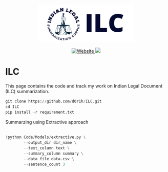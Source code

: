 <p align="center">
    <br>
    <img src="https://github.com/d0r1h/ILC/blob/main/assets/ILC_logo.png" width="300"/>
    <br>
<p>
    
    
<p align="center">
    <a href="http://pawantrivedi.me/ILC">
        <img alt="Website" src="https://img.shields.io/website? down_color=red&down_message=offline&up_color=yello&up_message=online&url=http%3A%2F%2Fpawantrivedi.me%2FILC%2F">
    </a>
    <a href="https://hits.seeyoufarm.com">
        <img src="https://hits.seeyoufarm.com/api/count/incr/badge.svg?url=https%3A%2F%2Fgithub.com%2Fd0r1h%2FILC&count_bg=%2379C83D&title_bg=%23555555&icon=&icon_color=%23E7E7E7&title=hits&edge_flat=false">
    </a>    
</p>    

    

    
# ILC

This page contains the code and track my work on Indian Legal Document (ILC) summarization. 




```python
git clone https://github.com/d0r1h/ILC.git
cd ILC
pip install -r requirement.txt
```


Summarzing using Extractive approach 

```python

!python Code/Models/extractive.py \
        --output_dir dir_name \
        --text_column text \
        --summary_column summary \
        --data_file data.csv \
        --sentence_count 3 


```
